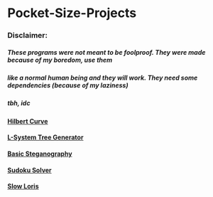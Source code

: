Pocket-Size-Projects
====================

### Disclaimer:
##### These programs were not meant to be foolproof. They were made because of my boredom, use them

##### like a normal human being and they will work. They need some dependencies (because of my laziness)

##### tbh, idc

#### [Hilbert Curve](https://github.com/Tada0/Pocket-Size-Projects/tree/master/Hilbert-Curve)

#### [L-System Tree Generator](https://github.com/Tada0/Pocket-Size-Projects/tree/master/L-System-Tree-Generator)

#### [Basic Steganography](https://github.com/Tada0/Pocket-Size-Projects/tree/master/Steganography-Example)

#### [Sudoku Solver](https://github.com/Tada0/Pocket-Size-Projects/tree/master/Sudoku-Solver)

#### [Slow Loris](https://github.com/Tada0/Pocket-Size-Projects/tree/master/Slow-Loris)